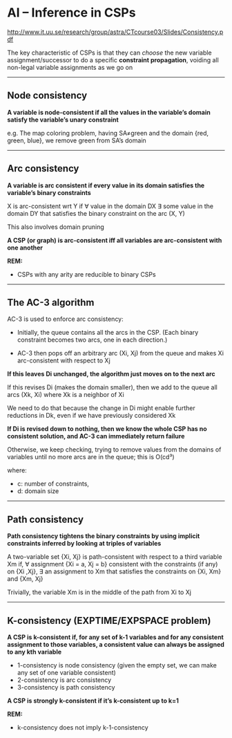 # AI – Inference in CSPs 
http://www.it.uu.se/research/group/astra/CTcourse03/Slides/Consistency.pdf

The key characteristic of CSPs is that they can *choose* the new variable assignment/successor to do a specific **constraint propagation**, voiding all non-legal variable assignments as we go on

-----

## Node consistency

**A variable is node-consistent if all the values in the variable’s domain satisfy the variable’s unary constraint**

e.g. The map coloring problem, having SA≠green and the domain {red, green, blue}, we remove green from SA’s domain

------------

## Arc consistency

**A variable is arc consistent if every value in its domain satisfies the variable’s binary constraints**

X is arc-consistent wrt Y if ∀ value in the domain DX ∃ some value in the domain DY that satisfies the binary constraint on the arc (X, Y)

This also involves domain pruning

**A CSP (or graph) is arc-consistent iff all variables are arc-consistent with one another**

**REM:**

- CSPs with any arity are reducible to binary CSPs

--------

## The AC-3 algorithm

AC-3 is used to enforce arc consistency:

- Initially, the queue contains all the arcs in the CSP. (Each binary constraint becomes two arcs, one in each direction.) 

- AC-3 then pops off an arbitrary arc (Xi, Xj) from the queue and makes Xi arc-consistent with respect to Xj

**If this leaves Di unchanged, the algorithm just moves on to the next arc**

If this revises Di (makes the domain smaller), then we add to the queue all arcs (Xk, Xi) where Xk is a neighbor of Xi

We need to do that because the change in Di might enable further reductions in Dk, even if we have previously considered Xk

**If Di is revised down to nothing, then we know the whole CSP has no consistent solution, and AC-3 can immediately return failure**

Otherwise, we keep checking, trying to remove values from the domains of variables until no more arcs are in the queue; this is O(cd³)

where: 
- c: number of constraints, 
- d: domain size

-----------

## Path consistency 

**Path consistency tightens the binary constraints by using implicit constraints inferred by looking at triples of variables**

A two-variable set {Xi, Xj} is path-consistent with respect to a third variable Xm if, ∀ assignment {Xi = a, Xj = b} consistent with the constraints (if any) on {Xi ,Xj}, ∃ an assignment to Xm that satisfies the constraints on {Xi, Xm} and {Xm, Xj}

Trivially, the variable Xm is in the middle of the path from Xi to Xj

----
## K-consistency (EXPTIME/EXPSPACE problem)

**A CSP is k-consistent if, for any set of k-1 variables and for any consistent assignment to those variables, a consistent value can always be assigned to any kth variable** 

- 1-consistency is node consistency (given the empty set, we can make any set of one variable consistent)
- 2-consistency is arc consistency
- 3-consistency is path consistency

**A CSP is strongly k-consistent if it’s k-consistent up to k=1**

**REM:**
- k-consistency does not imply k-1-consistency

